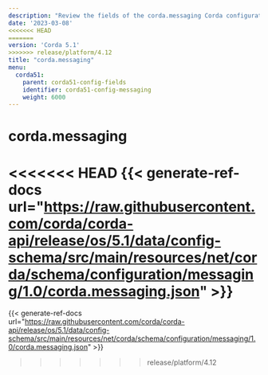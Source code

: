 ```yaml
---
description: "Review the fields of the corda.messaging Corda configuration section."
date: '2023-03-08'
<<<<<<< HEAD
=======
version: 'Corda 5.1'
>>>>>>> release/platform/4.12
title: "corda.messaging"
menu:
  corda51:
    parent: corda51-config-fields
    identifier: corda51-config-messaging
    weight: 6000
---
```

# corda.messaging

<<<<<<< HEAD
{{< generate-ref-docs url="https://raw.githubusercontent.com/corda/corda-api/release/os/5.1/data/config-schema/src/main/resources/net/corda/schema/configuration/messaging/1.0/corda.messaging.json" >}}
=======
{{< generate-ref-docs url="https://raw.githubusercontent.com/corda/corda-api/release/os/5.1/data/config-schema/src/main/resources/net/corda/schema/configuration/messaging/1.0/corda.messaging.json" >}}
>>>>>>> release/platform/4.12
